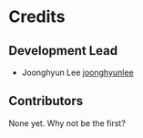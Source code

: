 # Credits

## Development Lead

- Joonghyun Lee [joonghyunlee](https://github.com/joonghyunlee)

## Contributors

None yet. Why not be the first?